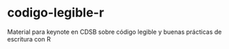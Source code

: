 # codigo-legible-r
Material para keynote en CDSB sobre código legible y buenas prácticas de escritura con R
